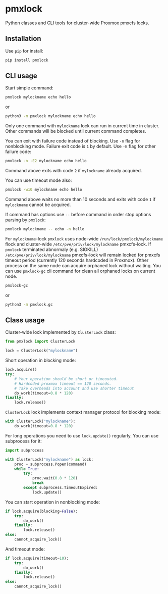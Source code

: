 # pmxlock
Python classes and CLI tools for cluster-wide Proxmox pmxcfs locks.

## Installation
Use `pip` for install:

```bash
pip install pmxlock
```

## CLI usage
Start simple command:

```bash
pmxlock mylockname echo hello
```

or

```bash
python3 -m pmxlock mylockname echo hello
```

Only one command with `mylockname` lock can run in current time in cluster.
Other commands will be blocked until current command completes.

You can exit with failure code instead of blocking.
Use `-n` flag for nonblocking mode.
Failure exit code is `1` by default. Use `-E` flag for other failure code:

```bash
pmxlock -n -E2 mylockname echo hello
```

Command above exits with code `2` if `mylockname` already acquired.

You can use timeout mode also:

```bash
pmxlock -w10 mylockname echo hello
```

Command above waits no more than 10 seconds and exits with code `1` if
`mylockname` cannot be acquired.

If command has options use `--` before command in order stop options parsing by
`pmxlock`:

```bash
pmxlock mylockname -- echo -n hello
```

For `mylockname`-lock `pmxlock` uses node-wide `/run/lock/pmxlock/mylockname`
flock and cluster-wide `/etc/pve/priv/lock/mylockname` pmxcfs-lock. If `pmxlock`
terminated abnormaly (e.g. SIGKILL) `/etc/pve/priv/lock/mylockname` pmxcfs-lock
will remain locked for pmxcfs timeout period (currently 120 seconds hardcoded
in Proxmox). Other process on the same node can acquire orphaned lock
without waiting. You can use `pmxlock-gc` cli command for clean all orphaned
locks on current node.

```bash
pmxlock-gc
```

or

```bash
python3 -m pmxlock.gc
```

## Class usage
Cluster-wide lock implemented by `ClusterLock` class:

```python
from pmxlock import ClusterLock

lock = ClusterLock("mylockname")
```

Short operation in blocking mode:

```python
lock.acquire()
try:
    # Your operation should be short or timeouted.
    # Hardcoded proxmox timeout == 120 seconds.
    # Take overheads into account and use shorter timeout 
    do_work(timeout=0.8 * 120) 
finally:
    lock.release()
```

`ClusterLock` lock implements context manager protocol for blocking mode:

```python
with ClusterLock("mylockname"):
    do_work(timeout=0.8 * 120)
```

For long operations you need to use `lock.update()` regularly.
You can use subprocess for it:

```python
import subprocess

with ClusterLock("mylockname") as lock:
    proc = subprocess.Popen(command)
    while True:
        try:
            proc.wait(0.8 * 120)
            break
        except subprocess.TimeoutExpired:
            lock.update()
```

You can start operation in nonblocking mode:

```python
if lock.acquire(blocking=False):
    try:
        do_work()
    finally:
        lock.release()
else:
    cannot_acquire_lock()
```

And timeout mode:

```python
if lock.acquire(timeout=10):
    try:
        do_work()
    finally:
        lock.release()
else:
    cannot_acquire_lock()
```

